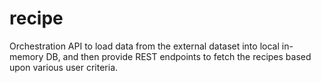 # recipe
Orchestration API to load data from the external dataset into local in-memory DB, and then provide REST endpoints to fetch the recipes based upon various user criteria.
